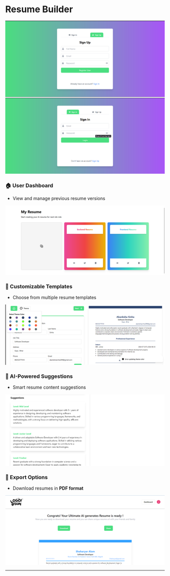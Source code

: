 #  Resume Builder

![Sign In](./Screenshot/SignIn.png)  
![Sign Up](./Screenshot/SignUp.png)  

###  🏠 User Dashboard  
- View and manage previous resume versions  

![User Dashboard](./Screenshot/Dashboard.png)  

### 🎨 Customizable Templates  
- Choose from multiple resume templates  

![Template Customization](./Screenshot/Theme.png)  

###  🤖 AI-Powered Suggestions  
- Smart resume content suggestions  

![AI Suggestions](./Screenshot/AI%20Suggestions.png)  

  

###  📄 Export Options  
- Download resumes in **PDF format**  

![Download & Share](./Screenshot/downloadShare.png)  

---